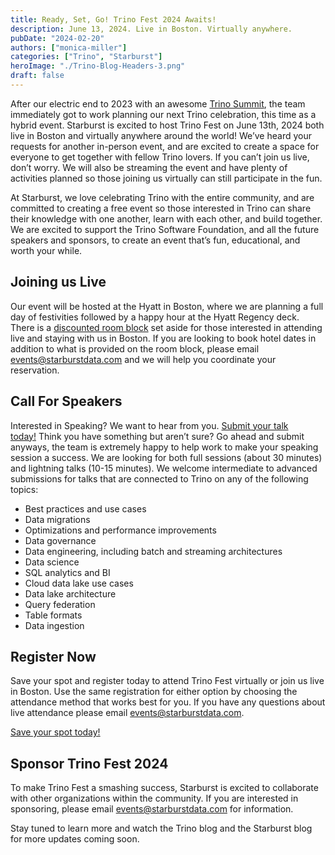 ```yaml
---
title: Ready, Set, Go! Trino Fest 2024 Awaits!
description: June 13, 2024. Live in Boston. Virtually anywhere.
pubDate: "2024-02-20"
authors: ["monica-miller"]
categories: ["Trino", "Starburst"]
heroImage: "./Trino-Blog-Headers-3.png"
draft: false
---
```


<head>
    <link rel="canonical" href="https://www.starburst.io/blog/ready-set-go-trino-fest-2024-awaits/" />
</head>

After our electric end to 2023 with an awesome [Trino Summit](https://www.starburst.io/info/trinosummit2023), the team immediately got to work planning our next Trino celebration, this time as a hybrid event. Starburst is excited to host Trino Fest on June 13th, 2024 both live in Boston and virtually anywhere around the world! We’ve heard your requests for another in-person event, and are excited to create a space for everyone to get together with fellow Trino lovers. If you can’t join us live, don’t worry. We will also be streaming the event and have plenty of activities planned so those joining us virtually can still participate in the fun.

At Starburst, we love celebrating Trino with the entire community, and are committed to creating a free event so those interested in Trino can share their knowledge with one another, learn with each other, and build together. We are excited to support the Trino Software Foundation, and all the future speakers and sponsors, to create an event that’s fun, educational, and worth your while.

## Joining us Live

Our event will be hosted at the Hyatt in Boston, where we are planning a full day of festivities followed by a happy hour at the Hyatt Regency deck. There is a [discounted room block](https://www.hyatt.com/en-US/group-booking/BOSTO/G-STA4) set aside for those interested in attending live and staying with us in Boston. If you are looking to book hotel dates in addition to what is provided on the room block, please email [events@starburstdata.com](mailto:events@starburstdata.com) and we will help you coordinate your reservation.

## Call For Speakers

Interested in Speaking? We want to hear from you. [Submit your talk today!](https://sessionize.com/trino-fest-2024) Think you have something but aren’t sure? Go ahead and submit anyways, the team is extremely happy to help work to make your speaking session a success. We are looking for both full sessions (about 30 minutes) and lightning talks (10-15 minutes). We welcome intermediate to advanced submissions for talks that are connected to Trino on any of the following topics:

- Best practices and use cases
- Data migrations
- Optimizations and performance improvements
- Data governance
- Data engineering, including batch and streaming architectures
- Data science
- SQL analytics and BI
- Cloud data lake use cases
- Data lake architecture
- Query federation
- Table formats
- Data ingestion

## Register Now

Save your spot and register today to attend Trino Fest virtually or join us live in Boston. Use the same registration for either option by choosing the attendance method that works best for you. If you have any questions about live attendance please email [events@starburstdata.com](mailto:events@starburstdata.com).

[Save your spot today!](https://www.starburst.io/info/trino-fest-2024/)

## Sponsor Trino Fest 2024

To make Trino Fest a smashing success, Starburst is excited to collaborate with other organizations within the community. If you are interested in sponsoring, please email [events@starburstdata.com](mailto:events@starburstdata.com) for information.

Stay tuned to learn more and watch the Trino blog and the Starburst blog for more updates coming soon.
